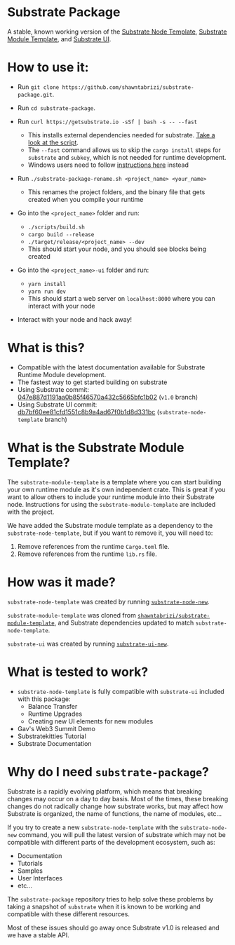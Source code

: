 # Substrate Package

A stable, known working version of the [Substrate Node Template](https://github.com/paritytech/substrate/tree/master/node-template), [Substrate Module Template](https://github.com/shawntabrizi/substrate-module-template), and [Substrate UI](https://github.com/paritytech/substrate-ui).

# How to use it:

 * Run `git clone https://github.com/shawntabrizi/substrate-package.git`.
 * Run `cd substrate-package`.
 * Run `curl https://getsubstrate.io -sSf | bash -s -- --fast`
    * This installs external dependencies needed for substrate. [Take a look at the script](https://getsubstrate.io).
    * The `--fast` command allows us to skip the `cargo install` steps for `substrate` and `subkey`, which is not needed for runtime development.
    * Windows users need to follow [instructions here](https://github.com/paritytech/substrate#61-hacking-on-substrate) instead

 * Run `./substrate-package-rename.sh <project_name> <your_name>`
    * This renames the project folders, and the binary file that gets created when you compile your runtime

* Go into the `<project_name>` folder and run:
    * `./scripts/build.sh`
    * `cargo build --release`
    * `./target/release/<project_name> --dev`
    * This should start your node, and you should see blocks being created

* Go into the `<project_name>-ui` folder and run:
    * `yarn install`
    * `yarn run dev`
    * This should start a web server on `localhost:8000` where you can interact with your node

* Interact with your node and hack away!

# What is this?

* Compatible with the latest documentation available for Substrate Runtime Module development.
* The fastest way to get started building on substrate
* Using Substrate commit: [047e887d1191aa0b85f46570a432c5665bfc1b02](https://github.com/paritytech/substrate/commit/047e887d1191aa0b85f46570a432c5665bfc1b02) (`v1.0` branch)
* Using Substrate UI commit: [db7bf60ee81cfd1551c8b9a4ad67f0b1d8d331bc](https://github.com/paritytech/substrate-ui/commit/db7bf60ee81cfd1551c8b9a4ad67f0b1d8d331bc) (`substrate-node-template` branch)

# What is the Substrate Module Template?

The `substrate-module-template` is a template where you can start building your own runtime module as it's own independent crate. This is great if you want to allow others to include your runtime module into their Substrate node. Instructions for using the `substrate-module-template` are included with the project.

We have added the Substrate module template as a dependency to the `substrate-node-template`, but if you want to remove it, you will need to:

1. Remove references from the runtime `Cargo.toml` file.
2. Remove references from the runtime `lib.rs` file.

# How was it made?

`substrate-node-template` was created by running [`substrate-node-new`](https://github.com/paritytech/substrate-up/blob/master/substrate-node-new).

`substrate-module-template` was cloned from [`shawntabrizi/substrate-module-template`](https://github.com/shawntabrizi/substrate-module-template), and Substrate dependencies updated to match `substrate-node-template`.

`substrate-ui` was created by running [`substrate-ui-new`](https://github.com/paritytech/substrate-up/blob/master/substrate-ui-new).

# What is tested to work?

* `substrate-node-template` is fully compatible with `substrate-ui` included with this package:
    * Balance Transfer
    * Runtime Upgrades
    * Creating new UI elements for new modules
* Gav's Web3 Summit Demo
* Substratekitties Tutorial
* Substrate Documentation

# Why do I need `substrate-package`?

Substrate is a rapidly evolving platform, which means that breaking changes may occur on a day to day basis.
Most of the times, these breaking changes do not radically change how substrate works, but may affect how Substrate is organized, the name of functions, the name of modules, etc...

If you try to create a new `substrate-node-template` with the `substrate-node-new` command, you will pull the latest version of substrate which may not be compatible with different parts of the development ecosystem, such as:

* Documentation
* Tutorials
* Samples
* User Interfaces
* etc...

The `substrate-package` repository tries to help solve these problems by taking a snapshot of `substrate` when it is known to be working and compatible with these different resources.

Most of these issues should go away once Substrate v1.0 is released and we have a stable API.
